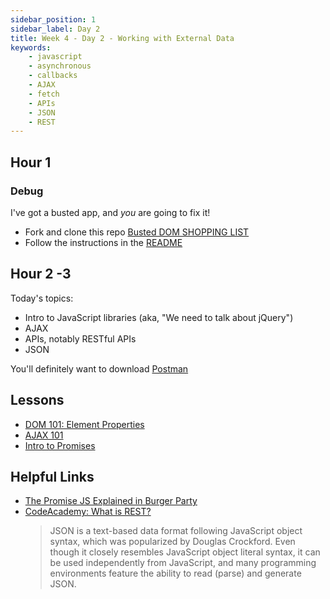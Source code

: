 ```yaml
---
sidebar_position: 1
sidebar_label: Day 2
title: Week 4 - Day 2 - Working with External Data
keywords:
    - javascript
    - asynchronous
    - callbacks
    - AJAX
    - fetch
    - APIs
    - JSON
    - REST
---
```

<!-- markdownlint-disable no-inline-html -->
## Hour 1

### Debug

I've got a busted app, and _you_ are going to fix it!

* Fork and clone this repo [Busted DOM SHOPPING LIST](https://github.com/seanrreid/busted_shopping_DOM)
* Follow the instructions in the [README](https://github.com/seanrreid/busted_shopping_DOM/blob/main/README.md)

## Hour 2 -3

Today's topics:

* Intro to JavaScript libraries (aka, "We need to talk about jQuery")
* AJAX
* APIs, notably RESTful APIs
* JSON

You'll definitely want to download [Postman](https://www.postman.com/downloads/)

## Lessons

* [DOM 101: Element Properties](/docs/lessons/handling-user-input/dom/#element-properties)
* [AJAX 101](/docs/lessons/building-interactive-uis/ajax-101/)
* [Intro to Promises](/docs/lessons/building-interactive-uis/intro-to-promises/)

## Helpful Links

* [The Promise JS Explained in Burger Party](https://fullstackjournal.wordpress.com/2018/07/06/the-promise-js-explained-i-burger-party/)
* [CodeAcademy: What is REST?](https://www.codecademy.com/article/what-is-rest)
   <br/>
   > JSON is a text-based data format following JavaScript object syntax, which was popularized by Douglas Crockford. Even though it closely resembles JavaScript object literal syntax, it can be used independently from JavaScript, and many programming environments feature the ability to read (parse) and generate JSON.
